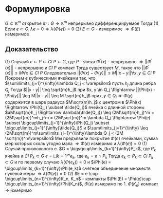 # Формулировка
$G \subset \mathbb{R}^m$ открытое $\Phi : G \to \mathbb{R}^m$ непрерывно дифференциируемое
Тогда
(1) Если $e \subset G, \lambda e = 0 \Rightarrow \lambda (\Phi(e)) = 0$
(2) $E\subset G$ - измеримое $\Rightarrow \Phi(E)$ измеримое
## Доказательство
(1) Случаай $e \subset P \subset Cl\ P \subset G$, где $P$ - ячека
$\Phi^\prime(x)$ - непрерывно $\Rightarrow ||\Phi^\prime(x)||$ - непрерывно и $Cl\ P$ компакт
Тогда существует $M$, такое что $||\Phi^\prime (x)|| \leq M \forall x \in Cl\ P$
Следовательно $||\Phi(x) - \Phi(y)|| \leq M||x - y|| \forall x, y \in Cl\ P$
Покроем $e$ кубическими ячейками так, что $\sum\limits_{j=1}^{\infty}\lambda Q_j < \varepsilon$
пусть $h_j$ длина ребра $Q_j$ Тогда $||x - y|| \leq \sqrt{m}h_j$ при $x, y \in Q_j \Rightarrow ||\Phi(x) - \Phi(y)|| \leq M||x - y|| \leq M \sqrt{m}h_j$ при$x, y \in Q_j \Rightarrow \Phi(y)$ содержится в шаре радиуса $M\sqrt{m}h_j$ с центром в $\Phi(x) \Rightarrow \Phi(Q_j) \subset \tilde{Q_j}$ ячейка с длинной стороны $aM\sqrt{m}h_j \Rightarrow \lambda(\tilde{Q_j}) \leq (2M\sqrt{m}h_j)^m = (2M\sqrt{m})^mh_j^m = (2M\sqrt{m})^m \lambda Q_j \Rightarrow \Phi(e) \subset \bigcup\limits_{j=1}^{\infty}\Phi(Q_j) \subset \bigcup\limits_{j=1}^{\infty}\tilde{Q_j}$ и $\sum\limits_{j=1}^{\infty} \leq (2M\sqrt{m})^m\sum\limits_{j=1}^{\infty}\lambda Q_j < (2M \sqrt{m})^m\varepsilon$
Мы предъявили покрытие $\Phi(e)$ ячейками, сумма мер которых сколь угодно мала $\Rightarrow \Phi(e)$ измеримо и $\lambda(\Phi(e)) = 0$
(1) Случай произвольного e. $G = \bigsqcup\limits_{k=1}^{\infty}P_k$, где $P_k$  ячейка и $Cl\ P_k \subset G$
$e = \bigsqcup\limits{k=1}^{\infty}e_k$, где $e_k = e \cap P_k$ Тогда $e_k \subset P_k \subset Cl\ P_k \subset G$ и по первому случаю $\lambda(\Phi(e_k)) = 0$ и $\Phi(e) = \bigcup\limits_{k=1}^{\infty}\Phi(e_k)$ счётное объединение множеств нулевой меры $\Rightarrow \lambda(\Phi(e)) = 0$
(2) $E = e \cup \bigcup\limits_{n=1}^{\infty}K_n, K_n$ - компакты
$\Phi(E) = \Phi(e)\cup \bigcup\limits_{n=1}^{\infty}\Phi(K_n)$, $\Phi(e)$ измеримо по 1. $\Phi(K_n)$ компакт $\Rightarrow$ измеримо 



